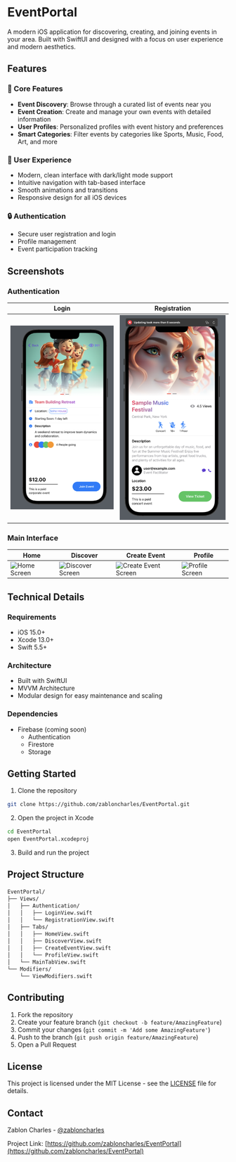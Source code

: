# EventPortal

A modern iOS application for discovering, creating, and joining events in your area. Built with SwiftUI and designed with a focus on user experience and modern aesthetics.

## Features

### 🎯 Core Features

- **Event Discovery**: Browse through a curated list of events near you
- **Event Creation**: Create and manage your own events with detailed information
- **User Profiles**: Personalized profiles with event history and preferences
- **Smart Categories**: Filter events by categories like Sports, Music, Food, Art, and more

### 💫 User Experience

- Modern, clean interface with dark/light mode support
- Intuitive navigation with tab-based interface
- Smooth animations and transitions
- Responsive design for all iOS devices

### 🔒 Authentication

- Secure user registration and login
- Profile management
- Event participation tracking

## Screenshots

### Authentication

| Login                                  | Registration                                         |
| -------------------------------------- | ---------------------------------------------------- |
| ![Login Screen](Screenshots/login.png) | ![Registration Screen](Screenshots/registration.png) |

### Main Interface

| Home                                 | Discover                                     | Create Event                                   | Profile                                    |
| ------------------------------------ | -------------------------------------------- | ---------------------------------------------- | ------------------------------------------ |
| ![Home Screen](Screenshots/home.png) | ![Discover Screen](Screenshots/discover.png) | ![Create Event Screen](Screenshots/create.png) | ![Profile Screen](Screenshots/profile.png) |

## Technical Details

### Requirements

- iOS 15.0+
- Xcode 13.0+
- Swift 5.5+

### Architecture

- Built with SwiftUI
- MVVM Architecture
- Modular design for easy maintenance and scaling

### Dependencies

- Firebase (coming soon)
  - Authentication
  - Firestore
  - Storage

## Getting Started

1. Clone the repository

```bash
git clone https://github.com/zabloncharles/EventPortal.git
```

2. Open the project in Xcode

```bash
cd EventPortal
open EventPortal.xcodeproj
```

3. Build and run the project

## Project Structure

```
EventPortal/
├── Views/
│   ├── Authentication/
│   │   ├── LoginView.swift
│   │   └── RegistrationView.swift
│   ├── Tabs/
│   │   ├── HomeView.swift
│   │   ├── DiscoverView.swift
│   │   ├── CreateEventView.swift
│   │   └── ProfileView.swift
│   └── MainTabView.swift
└── Modifiers/
    └── ViewModifiers.swift
```

## Contributing

1. Fork the repository
2. Create your feature branch (`git checkout -b feature/AmazingFeature`)
3. Commit your changes (`git commit -m 'Add some AmazingFeature'`)
4. Push to the branch (`git push origin feature/AmazingFeature`)
5. Open a Pull Request

## License

This project is licensed under the MIT License - see the [LICENSE](LICENSE) file for details.

## Contact

Zablon Charles - [@zabloncharles](https://github.com/zabloncharles)

Project Link: [https://github.com/zabloncharles/EventPortal](https://github.com/zabloncharles/EventPortal)
